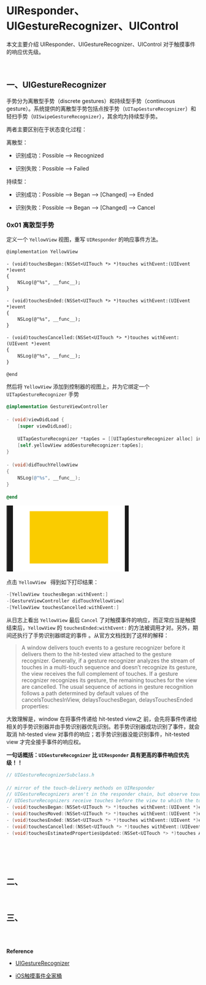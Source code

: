 # UIResponder、UIGestureRecognizer、UIControl


本文主要介绍 UIResponder、UIGestureRecognizer、UIControl 对于触摸事件的响应优先级。


<br>

## 一、UIGestureRecognizer


手势分为离散型手势（discrete gestures）和持续型手势（continuous gesture）。系统提供的离散型手势包括点按手势（`UITapGestureRecognizer`）和轻扫手势（`UISwipeGestureRecognizer`），其余均为持续型手势。

两者主要区别在于状态变化过程：

离散型：

- 识别成功：Possible —> Recognized

- 识别失败：Possible —> Failed

持续型：

- 识别成功：Possible —> Began —> [Changed] —> Ended

- 识别失败：Possible —> Began —> [Changed] —> Cancel


### 0x01 离散型手势

定义一个 `YellowView` 视图，重写 `UIResponder` 的响应事件方法。

```
@implementation YellowView

- (void)touchesBegan:(NSSet<UITouch *> *)touches withEvent:(UIEvent *)event
{
    NSLog(@"%s", __func__);
}

- (void)touchesEnded:(NSSet<UITouch *> *)touches withEvent:(UIEvent *)event
{
    NSLog(@"%s", __func__);
}

- (void)touchesCancelled:(NSSet<UITouch *> *)touches withEvent:(UIEvent *)event
{
    NSLog(@"%s", __func__);
}

@end
```

然后将 `YellowView` 添加到控制器的视图上，并为它绑定一个 `UITapGestureRecognizer` 手势


```Objective-C
@implementation GestureViewController

- (void)viewDidLoad {
    [super viewDidLoad];
    
    UITapGestureRecognizer *tapGes = [[UITapGestureRecognizer alloc] initWithTarget:self action:@selector(didTouchYellowView)];
    [self.yellowView addGestureRecognizer:tapGes];
}

- (void)didTouchYellowView
{
    NSLog(@"%s", __func__);
}

@end
```

![](../Images/iOS/TouchesEvents/ResponsePriority_01.png)

点击 `YellowView ` 得到如下打印结果：

```Objective-C
-[YellowView touchesBegan:withEvent:]
-[GestureViewController didTouchYellowView]
-[YellowView touchesCancelled:withEvent:]
```

从日志上看出 `YellowView` 最后 `Cancel` 了对触摸事件的响应，而正常应当是触摸结束后，`YellowView` 的 `touchesEnded:withEvent:` 的方法被调用才对。另外，期间还执行了手势识别器绑定的事件 。从官方文档找到了这样的解释：

> A window delivers touch events to a gesture recognizer before it delivers them to the hit-tested view attached to the gesture recognizer. Generally, if a gesture recognizer analyzes the stream of touches in a multi-touch sequence and doesn’t recognize its gesture, the view receives the full complement of touches. If a gesture recognizer recognizes its gesture, the remaining touches for the view are cancelled. The usual sequence of actions in gesture recognition follows a path determined by default values of the cancelsTouchesInView, delaysTouchesBegan, delaysTouchesEnded properties:

大致理解是，window 在将事件传递给 hit-tested view之 前，会先将事件传递给相关的手势识别器并由手势识别器优先识别。若手势识别器成功识别了事件，就会取消 hit-tested view 对事件的响应；若手势识别器没能识别事件，hit-tested view 才完全接手事件的响应权。

**一句话概括：`UIGestureRecognizer` 比 `UIResponder` 具有更高的事件响应优先级！！**


```Objective-C
// UIGestureRecognizerSubclass.h

// mirror of the touch-delivery methods on UIResponder
// UIGestureRecognizers aren't in the responder chain, but observe touches hit-tested to their view and their view's subviews
// UIGestureRecognizers receive touches before the view to which the touch was hit-tested
- (void)touchesBegan:(NSSet<UITouch *> *)touches withEvent:(UIEvent *)event;
- (void)touchesMoved:(NSSet<UITouch *> *)touches withEvent:(UIEvent *)event;
- (void)touchesEnded:(NSSet<UITouch *> *)touches withEvent:(UIEvent *)event;
- (void)touchesCancelled:(NSSet<UITouch *> *)touches withEvent:(UIEvent *)event;
- (void)touchesEstimatedPropertiesUpdated:(NSSet<UITouch *> *)touches API_AVAILABLE(ios(9.1));
```





```Objective-C

```


```Objective-C

```


```Objective-C

```

<br>

## 二、

<br>

## 三、

<br>



<br>

**Reference**

- [UIGestureRecognizer](https://developer.apple.com/documentation/uikit/uigesturerecognizer?language=objc)

- [iOS触摸事件全家桶](https://www.jianshu.com/p/c294d1bd963d)

<br>